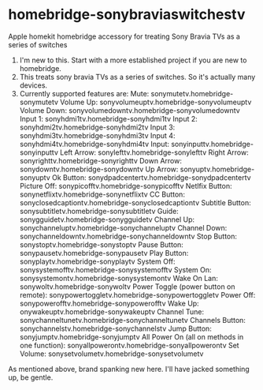 # homebridge-sonybraviaswitchestv
Apple homekit homebridge accessory for treating Sony Bravia TVs as a series of switches

1. I'm new to this.  Start with a more established project if you are new to homebridge.
2. This treats sony bravia TVs as a series of switches.  So it's actually many devices.
3. Currently supported features are:
Mute: sonymutetv.homebridge-sonymutetv
Volume Up: sonyvolumeuptv.homebridge-sonyvolumeuptv
Volume Down: sonyvolumedowntv.homebridge-sonyvolumedowntv
Input 1: sonyhdmi1tv.homebridge-sonyhdmi1tv
Input 2: sonyhdmi2tv.homebridge-sonyhdmi2tv
Input 3: sonyhdmi3tv.homebridge-sonyhdmi3tv
Input 4: sonyhdmi4tv.homebridge-sonyhdmi4tv
Input: sonyinputtv.homebridge-sonyinputtv
Left Arrow: sonylefttv.homebridge-sonylefttv
Right Arrow: sonyrighttv.homebridge-sonyrighttv
Down Arrow: sonydowntv.homebridge-sonydowntv
Up Arrow: sonyuptv.homebridge-sonyuptv
Ok Button: sonydpadcentertv.homebridge-sonydpadcentertv
Picture Off: sonypicofftv.homebridge-sonypicofftv
Netlfix Button: sonynetflixtv.homebridge-sonynetflixtv
CC Button: sonyclosedcaptiontv.homebridge-sonyclosedcaptiontv
Subtitle Button: sonysubtitletv.homebridge-sonysubtitletv
Guide: sonygguidetv.homebridge-sonygguidetv
Channel Up: sonychanneluptv.homebridge-sonychanneluptv
Channel Down: sonychanneldowntv.homebridge-sonychanneldowntv
Stop Button: sonystoptv.homebridge-sonystoptv
Pause Button: sonypausetv.homebridge-sonypausetv
Play Button: sonyplaytv.homebridge-sonyplaytv
System Off: sonysystemofftv.homebridge-sonysystemofftv
System On: sonysystemontv.homebridge-sonysystemontv
Wake On Lan: sonywoltv.homebridge-sonywoltv
Power Toggle (power button on remote): sonypowertoggletv.homebridge-sonypowertoggletv
Power Off: sonypowerofftv.homebridge-sonypowerofftv
Wake Up: onywakeuptv.homebridge-sonywakeuptv
Channel Tune: sonychanneltunetv.homebridge-sonychanneltunetv
Channels Button: sonychannelstv.homebridge-sonychannelstv
Jump Button: sonyjumptv.homebridge-sonyjumptv
All Power On (all on methods in one function): sonyallpowerontv.homebridge-sonyallpowerontv
Set Volume: sonysetvolumetv.homebridge-sonysetvolumetv

As mentioned above, brand spanking new here.  I'll have jacked something up, be gentle.






